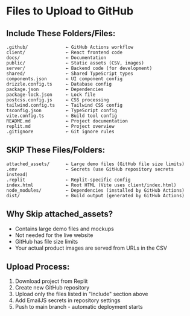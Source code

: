 # Files to Upload to GitHub

## Include These Folders/Files:
```
.github/              ← GitHub Actions workflow
client/               ← React frontend code
docs/                 ← Documentation
public/               ← Static assets (CSV, images)
server/               ← Backend code (for development)
shared/               ← Shared TypeScript types
components.json       ← UI component config
drizzle.config.ts     ← Database config
package.json          ← Dependencies
package-lock.json     ← Lock file
postcss.config.js     ← CSS processing
tailwind.config.ts    ← Tailwind CSS config
tsconfig.json         ← TypeScript config
vite.config.ts        ← Build tool config
README.md             ← Project documentation
replit.md             ← Project overview
.gitignore            ← Git ignore rules
```

## SKIP These Files/Folders:
```
attached_assets/      ← Large demo files (GitHub file size limits)
.env                  ← Secrets (use GitHub repository secrets instead)
.replit               ← Replit-specific config
index.html            ← Root HTML (Vite uses client/index.html)
node_modules/         ← Dependencies (installed by GitHub Actions)
dist/                 ← Build output (generated by GitHub Actions)
```

## Why Skip attached_assets?
- Contains large demo files and mockups
- Not needed for the live website
- GitHub has file size limits
- Your actual product images are served from URLs in the CSV

## Upload Process:
1. Download project from Replit
2. Create new GitHub repository
3. Upload only the files listed in "Include" section above
4. Add EmailJS secrets in repository settings
5. Push to main branch - automatic deployment starts